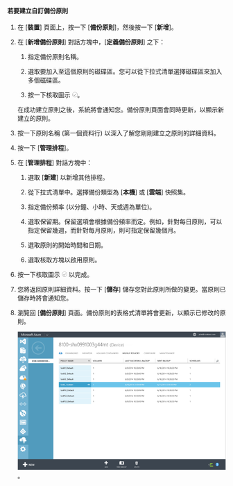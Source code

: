 <properties 
   pageTitle="建立自訂的 StorSimple 備份原則"
   description="說明如何使用 StorSimple Manager 服務建立自訂備份原則。"
   services="storsimple"
   documentationCenter="NA"
   authors="SharS"
   manager="adinah"
   editor="tysonn" />
<tags 
   ms.service="storsimple"
   ms.devlang="NA"
   ms.topic="article"
   ms.tgt_pltfrm="NA"
   ms.workload="TBD"
   ms.date="05/14/2015"
   ms.author="v-sharos" />

#### 若要建立自訂備份原則

1. 在 [**裝置**] 頁面上，按一下 [**備份原則**]，然後按一下 [**新增**]。

2. 在 [**新增備份原則**] 對話方塊中，[**定義備份原則**] 之下：

    1. 指定備份原則名稱。

    2. 選取要加入至這個原則的磁碟區。您可以從下拉式清單選擇磁碟區來加入多個磁碟區。

    3. 按一下核取圖示 ![核取圖示](./media/storsimple-add-backup-policy/HCS_CheckIcon-include.png)。

     在成功建立原則之後，系統將會通知您。備份原則頁面會同時更新，以顯示新建立的原則。

4. 按一下原則名稱 (第一個資料行) 以深入了解您剛剛建立之原則的詳細資料。

5. 按一下 [**管理排程**]。

6. 在 [**管理排程**] 對話方塊中：

    1. 選取 [**新建**] 以新增其他排程。

    2. 從下拉式清單中。選擇備份類型為 [**本機**] 或 [**雲端**] 快照集。

    3. 指定備份頻率 (以分鐘、小時、天或週為單位)。

    4. 選取保留期。保留選項會根據備份頻率而定。例如，針對每日原則，可以指定保留幾週，而針對每月原則，則可指定保留幾個月。
 
    5. 選取原則的開始時間和日期。

    6. 選取核取方塊以啟用原則。

7. 按一下核取圖示 ![核取圖示](./media/storsimple-add-backup-policy/HCS_CheckIcon-include.png) 以完成。

8. 您將返回原則詳細資料。按一下 [**儲存**] 儲存您對此原則所做的變更。當原則已儲存時將會通知您。

9. 瀏覽回 [**備份原則**] 頁面。備份原則的表格式清單將會更新，以顯示已修改的原則。

    ![自訂備份原則](./media/storsimple-create-custom-backup-policy/HCS_CustomBackupPolicyM-include.png)。

<!---HONumber=58-->